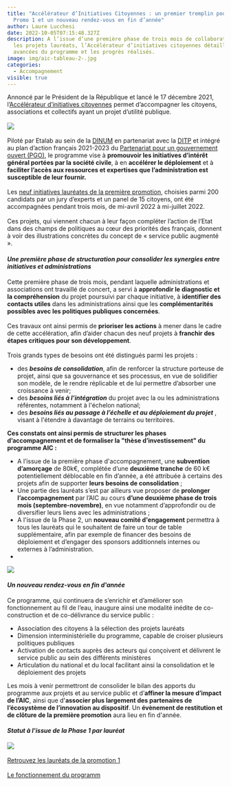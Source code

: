 ```yaml
---
title: "Accélérateur d’Initiatives Citoyennes : un premier tremplin pour la
  Promo 1 et un nouveau rendez-vous en fin d’année"
author: Laure Lucchesi
date: 2022-10-05T07:15:48.327Z
description: A l’issue d’une première phase de trois mois de collaboration avec
  les projets lauréats, l’Accélérateur d’initiatives citoyennes détaille les
  avancées du programme et les progrès réalisés.
image: img/aic-tableau-2-.jpg
categories:
  - Accompagnement
visible: true
---
```

Annoncé par le Président de la République et lancé le 17 décembre 2021, l’[Accélérateur d’initiatives citoyennes](https://citoyens.transformation.gouv.fr/index.html) permet d’accompagner les citoyens, associations et collectifs ayant un projet d’utilité publique.\
\
![](https://citoyens.transformation.gouv.fr/img/intro5.jpg)\
\
Piloté par Etalab au sein de la [DINUM](https://www.numerique.gouv.fr/dinum/) en partenariat avec la [DITP](https://www.modernisation.gouv.fr/qui-sommes-nous) et intégré au plan d’action français 2021-2023 du [Partenariat pour un gouvernement ouvert (PGO)](https://gouvernement-ouvert.modernisation.gouv.fr/), le programme vise à **promouvoir les initiatives d’intérêt général portées par la société civile**, à en **accélérer le déploiement** et à **faciliter l’accès aux ressources et expertises que l’administration est susceptible de leur fournir.**\
\
Les [neuf initiatives lauréates de la première promotion](https://citoyens.transformation.gouv.fr/laureats.html), choisies parmi 200 candidats par un jury d’experts et un panel de 15 citoyens, ont été accompagnées pendant trois mois, de mi-avril 2022 à mi-juillet 2022.\
\
Ces projets, qui viennent chacun à leur façon compléter l’action de l’Etat dans des champs de politiques au cœur des priorités des français, donnent à voir des illustrations concrètes du concept de « service public augmenté ».

#### ***Une première phase de structuration pour consolider les synergies entre initiatives et administrations***

Cette première phase de trois mois, pendant laquelle administrations et associations ont travaillé de concert, a servi à **approfondir le diagnostic et la compréhension** du projet poursuivi par chaque initiative, à **identifier des contacts utiles** dans les administrations ainsi que les **complémentarités possibles avec les politiques publiques concernées**.\
\
Ces travaux ont ainsi permis de **prioriser les actions** à mener dans le cadre de cette accélération, afin d’aider chacun des neuf projets à **franchir des étapes critiques pour son développement**.\
\
Trois grands types de besoins ont été distingués parmi les projets :

* des ***besoins de consolidation***, afin de renforcer la structure porteuse de projet, ainsi que sa gouvernance et ses processus, en vue de solidifier son modèle, de le rendre réplicable et de lui permettre d’absorber une croissance à venir;
* des ***besoins liés à l’intégration*** du projet avec la ou les administrations référentes, notamment à l'échelon national;
* des ***besoins liés au passage à l’échelle et au déploiement du projet*** , visant à l'étendre à davantage de terrains ou territoires.

**Ces constats ont ainsi permis de structurer les phases d’accompagnement et de formaliser la "thèse d’investissement" du programme AIC :**

* A l’issue de la première phase d'accompagnement, une **subvention d’amorçage** de 80k€, complétée d’une **deuxième tranche** de 60 k€ potentiellement déblocable en fin d’année, a été attribuée à certains des projets afin de supporter **leurs besoins de consolidation** ;
* Une partie des lauréats s’est par ailleurs vue proposer de **prolonger l’accompagnement** par l’AIC au cours **d’une deuxième phase de trois mois (septembre-novembre)**, en vue notamment d’approfondir ou de diversifier leurs liens avec les administrations ;
* A l'issue de la Phase 2, un **nouveau comité d'engagement** permettra à tous les lauréats qui le souhaitent de faire un tour de table supplémentaire, afin par exemple de financer des besoins de déploiement et d’engager des sponsors additionnels internes ou externes à l’administration.
* 

![](https://citoyens.transformation.gouv.fr/img/programme2.jpg)

#### ***Un nouveau rendez-vous en fin d'année***

Ce programme, qui continuera de s’enrichir et d’améliorer son fonctionnement au fil de l’eau, inaugure ainsi une modalité inédite de co-construction et de co-délivrance du service public :

* Association des citoyens à la sélection des projets lauréats
* Dimension interministérielle du programme, capable de croiser plusieurs politiques publiques
* Activation de contacts auprès des acteurs qui conçoivent et délivrent le service public au sein des différents ministères
* Articulation du national et du local facilitant ainsi la consolidation et le déploiement des projets

Les mois à venir permettront de consolider le bilan des apports du programme aux projets et au service public et d’**affiner la mesure d’impact de l’AIC**, ainsi que d'**associer plus largement des partenaires de l’écosystème de l’innovation au dispositif**. Un **évènement de restitution et de clôture de la première promotion** aura lieu en fin d'année.

#### ***Statut à l'issue de la Phase 1 par lauréat***

![](https://citoyens.transformation.gouv.fr/img/resultatphase1b.jpg)\
\
[Retrouvez les lauréats de la promotion 1](https://citoyens.transformation.gouv.fr/laureats.html)\
\
[Le fonctionnement du programm](https://citoyens.transformation.gouv.fr/programme.html)